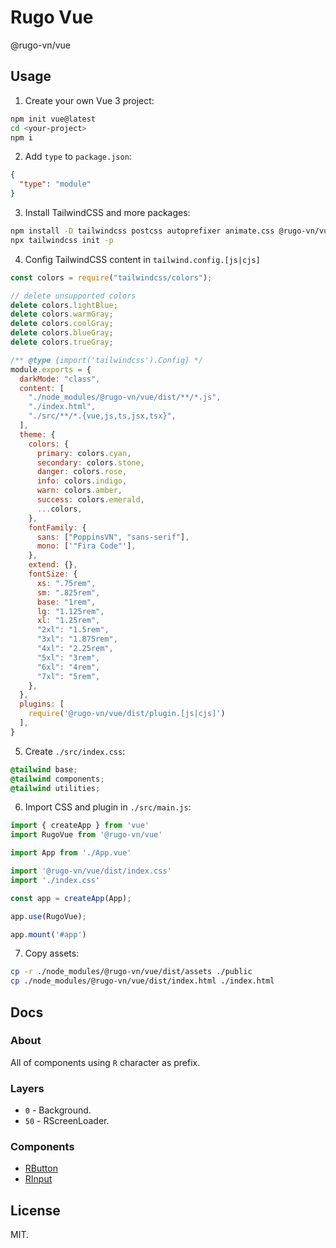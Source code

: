 # Rugo Vue

@rugo-vn/vue

## Usage

1. Create your own Vue 3 project:

```bash
npm init vue@latest
cd <your-project>
npm i
```

2. Add `type` to `package.json`:

```json
{
  "type": "module"
}
```

3. Install TailwindCSS and more packages:

```bash
npm install -D tailwindcss postcss autoprefixer animate.css @rugo-vn/vue
npx tailwindcss init -p
```

4. Config TailwindCSS content in `tailwind.config.[js|cjs]`

```js
const colors = require("tailwindcss/colors");

// delete unsupported colors
delete colors.lightBlue;
delete colors.warmGray;
delete colors.coolGray;
delete colors.blueGray;
delete colors.trueGray;

/** @type {import('tailwindcss').Config} */ 
module.exports = {
  darkMode: "class",
  content: [
    "./node_modules/@rugo-vn/vue/dist/**/*.js",
    "./index.html",
    "./src/**/*.{vue,js,ts,jsx,tsx}",
  ],
  theme: {
    colors: {
      primary: colors.cyan,
      secondary: colors.stone,
      danger: colors.rose,
      info: colors.indigo,
      warn: colors.amber,
      success: colors.emerald,
      ...colors,
    },
    fontFamily: {
      sans: ["PoppinsVN", "sans-serif"],
      mono: ['"Fira Code"'],
    },
    extend: {},
    fontSize: {
      xs: ".75rem",
      sm: ".825rem",
      base: "1rem",
      lg: "1.125rem",
      xl: "1.25rem",
      "2xl": "1.5rem",
      "3xl": "1.875rem",
      "4xl": "2.25rem",
      "5xl": "3rem",
      "6xl": "4rem",
      "7xl": "5rem",
    },
  },
  plugins: [
    require('@rugo-vn/vue/dist/plugin.[js|cjs]')
  ],
}
```

5. Create `./src/index.css`:

```css
@tailwind base;
@tailwind components;
@tailwind utilities;
```

6. Import CSS and plugin in `./src/main.js`:

```js
import { createApp } from 'vue'
import RugoVue from '@rugo-vn/vue'

import App from './App.vue'

import '@rugo-vn/vue/dist/index.css'
import './index.css'

const app = createApp(App);

app.use(RugoVue);

app.mount('#app')
```

7. Copy assets:

```bash
cp -r ./node_modules/@rugo-vn/vue/dist/assets ./public
cp ./node_modules/@rugo-vn/vue/dist/index.html ./index.html
```

## Docs

### About

All of components using `R` character as prefix.

### Layers

- `0` - Background.
- `50` - RScreenLoader.

### Components

- [RButton](./docs/r-button.md)
- [RInput](./docs/r-input.md)

## License

MIT.
